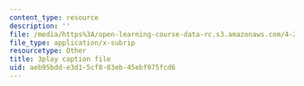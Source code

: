 ```yaml
---
content_type: resource
description: ''
file: /media/https%3A/open-learning-course-data-rc.s3.amazonaws.com/4-241j-theory-of-city-form-spring-2013/aeb95bdde3d15cf883eb45ebf975fcd6_rbTLRBdEcqA.vtt
file_type: application/x-subrip
resourcetype: Other
title: 3play caption file
uid: aeb95bdd-e3d1-5cf8-83eb-45ebf975fcd6
---
```

